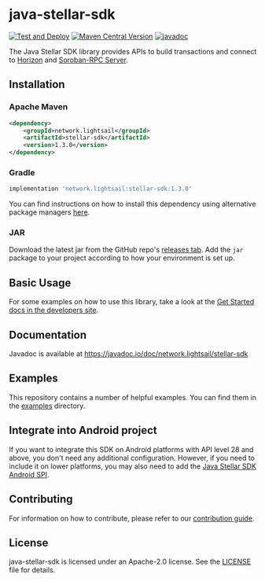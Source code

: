 # java-stellar-sdk

[![Test and Deploy](https://github.com/lightsail-network/java-stellar-sdk/actions/workflows/test-deploy.yml/badge.svg?branch=master)](https://github.com/lightsail-network/java-stellar-sdk/actions/workflows/test-deploy.yml)
[![Maven Central Version](https://img.shields.io/maven-central/v/network.lightsail/stellar-sdk)](https://central.sonatype.com/artifact/network.lightsail/stellar-sdk)
[![javadoc](https://javadoc.io/badge2/network.lightsail/stellar-sdk/javadoc.svg)](https://javadoc.io/doc/network.lightsail/stellar-sdk)

The Java Stellar SDK library provides APIs to build transactions and connect to [Horizon](https://github.com/lightsail-network/go/tree/master/services/horizon) and [Soroban-RPC Server](https://soroban.stellar.org/docs/reference/rpc).

## Installation

### Apache Maven

```xml
<dependency>
    <groupId>network.lightsail</groupId>
    <artifactId>stellar-sdk</artifactId>
    <version>1.3.0</version>
</dependency>
```

### Gradle
```groovy
implementation 'network.lightsail:stellar-sdk:1.3.0'
```

You can find instructions on how to install this dependency using alternative package managers [here](https://central.sonatype.com/artifact/network.lightsail/stellar-sdk).

### JAR

Download the latest jar from the GitHub repo's [releases tab](https://github.com/lightsail-network/java-stellar-sdk/releases). Add the `jar` package to your project according to how your environment is set up.

## Basic Usage
For some examples on how to use this library, take a look at the [Get Started docs in the developers site](https://developers.stellar.org/docs/tutorials/create-account/).

## Documentation
Javadoc is available at https://javadoc.io/doc/network.lightsail/stellar-sdk

## Examples
This repository contains a number of helpful examples. You can find them in the [examples](./examples/src/main/java/network/lightsail) directory.

## Integrate into Android project
If you want to integrate this SDK on Android platforms with API level 28 and above, you don't need any additional configuration. 
However, if you need to include it on lower platforms, you may also need to add the [Java Stellar SDK Android SPI](https://github.com/lightsail-network/java-stellar-sdk-android-spi).

## Contributing
For information on how to contribute, please refer to our [contribution guide](https://github.com/lightsail-network/java-stellar-sdk/blob/master/CONTRIBUTING.md).

## License
java-stellar-sdk is licensed under an Apache-2.0 license. See the [LICENSE](https://github.com/lightsail-network/java-stellar-sdk/blob/master/LICENSE) file for details.